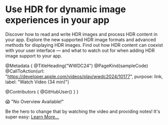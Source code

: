# Use HDR for dynamic image experiences in your app

Discover how to read and write HDR images and process HDR content in your app. Explore the new supported HDR image formats and advanced methods for displaying HDR images. Find out how HDR content can coexist with your user interface — and what to watch out for when adding HDR image support to your app.

@Metadata {
   @TitleHeading("WWDC24")
   @PageKind(sampleCode)
   @CallToAction(url: "https://developer.apple.com/videos/play/wwdc2024/10177", purpose: link, label: "Watch Video (34 min)")

   @Contributors {
      @GitHubUser(<replace this with your GitHub handle>)
   }
}

😱 "No Overview Available!"

Be the hero to change that by watching the video and providing notes! It's super easy:
 [Learn More…](https://wwdcnotes.com/documentation/wwdcnotes/contributing)
